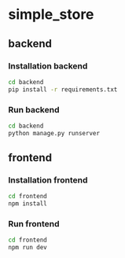 # simple_store

## backend

### Installation backend

```bash
cd backend
pip install -r requirements.txt
```

### Run backend

```bash
cd backend
python manage.py runserver
```

## frontend

### Installation frontend

```bash
cd frontend
npm install
```

### Run frontend

```bash
cd frontend
npm run dev
```
